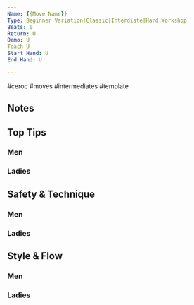 ```yaml
---
Name: {{Move Name}}
Type: Beginner Variation|Classic|Interdiate|Hard|Workshop
Beats: 0
Return: U
Demo: U
Teach U
Start Hand: U
End Hand: U

---
```

#ceroc #moves #intermediates #template
## Notes

## Top Tips
### Men

### Ladies

## Safety & Technique
### Men

### Ladies

## Style & Flow
### Men

### Ladies


